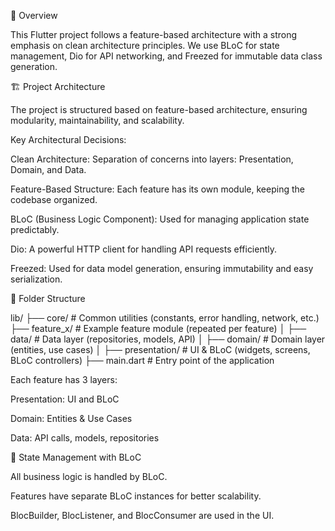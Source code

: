 📌 Overview

This Flutter project follows a feature-based architecture with a strong emphasis on clean
architecture principles. We use BLoC for state management, Dio for API networking, and Freezed for
immutable data class generation.

🏗️ Project Architecture

The project is structured based on feature-based architecture, ensuring modularity, maintainability,
and scalability.

Key Architectural Decisions:

Clean Architecture: Separation of concerns into layers: Presentation, Domain, and Data.

Feature-Based Structure: Each feature has its own module, keeping the codebase organized.

BLoC (Business Logic Component): Used for managing application state predictably.

Dio: A powerful HTTP client for handling API requests efficiently.

Freezed: Used for data model generation, ensuring immutability and easy serialization.

📂 Folder Structure

lib/
├── core/ # Common utilities (constants, error handling, network, etc.)
├── feature_x/ # Example feature module (repeated per feature)
│ ├── data/ # Data layer (repositories, models, API)
│ ├── domain/ # Domain layer (entities, use cases)
│ ├── presentation/ # UI & BLoC (widgets, screens, BLoC controllers)
├── main.dart # Entry point of the application

Each feature has 3 layers:

Presentation: UI and BLoC

Domain: Entities & Use Cases

Data: API calls, models, repositories

🔄 State Management with BLoC

All business logic is handled by BLoC.

Features have separate BLoC instances for better scalability.

BlocBuilder, BlocListener, and BlocConsumer are used in the UI.